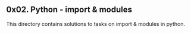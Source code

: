 ## 0x02. Python - import & modules<br>
This directory contains solutions to tasks on import & modules in python.
